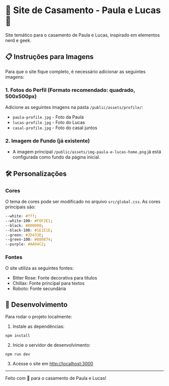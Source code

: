 # 🌟 Site de Casamento - Paula e Lucas 🌟

Site temático para o casamento de Paula e Lucas, inspirado em elementos nerd e geek.

## 📋 Instruções para Imagens

Para que o site fique completo, é necessário adicionar as seguintes imagens:

### 1. Fotos do Perfil (Formato recomendado: quadrado, 500x500px)

Adicione as seguintes imagens na pasta `/public/assets/profile/`:

- `paula-profile.jpg` - Foto da Paula
- `lucas-profile.jpg` - Foto do Lucas
- `casal-profile.jpg` - Foto do casal juntos

### 2. Imagem de Fundo (já existente)

- A imagem principal `/public/assets/img-paula-e-lucas-home.png` já está configurada como fundo da página inicial.

## 🛠️ Personalizações

### Cores

O tema de cores pode ser modificado no arquivo `src/global.css`. As cores principais são:

```css
--white: #fff;
--white-100: #F6F2E1;
--black: #000000;
--black-100: #1E1E1E;
--green: #2D433E;
--green-100: #889874;
--purple: #AA94C2;
```

### Fontes

O site utiliza as seguintes fontes:

- Bitter Rose: Fonte decorativa para títulos
- Chillax: Fonte principal para textos
- Roboto: Fonte secundária

## 🚀 Desenvolvimento

Para rodar o projeto localmente:

1. Instale as dependências:
```
npm install
```

2. Inicie o servidor de desenvolvimento:
```
npm run dev
```

3. Acesse o site em [http://localhost:3000](http://localhost:3000)

---

Feito com 💖 para o casamento de Paula e Lucas!
